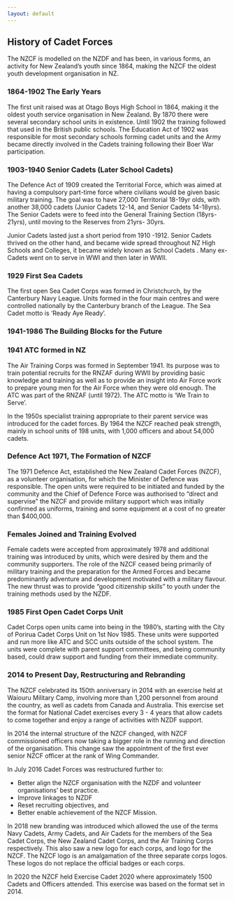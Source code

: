 ```yaml
---
layout: default
---
```


## History of Cadet Forces

The NZCF is modelled on the NZDF and has been, in various forms, an activity for New Zealand’s youth since 1864, making the NZCF the oldest youth development organisation in NZ. 

### 1864-1902 The Early Years
The first unit raised was at Otago Boys High School in 1864, making it the oldest youth service organisation in New Zealand. By 1870 there were several secondary school units in existence. Until 1902 the training followed that used in the British public schools. The Education Act of 1902 was responsible for most secondary schools forming cadet units and the Army became directly involved in the Cadets training following their Boer War participation.

### 1903-1940 Senior Cadets (Later School Cadets)
The Defence Act of 1909 created the Territorial Force, which was aimed at having a compulsory part-time force where civilians would be given basic military training. The goal was to have 27,000 Territorial 18-19yr olds, with another 38,000 cadets (Junior Cadets 12-14, and Senior Cadets 14-18yrs). The Senior Cadets were to feed into the General Training Section (18yrs-21yrs), until moving to the Reserves from 21yrs- 30yrs.

Junior Cadets lasted just a short period from 1910 -1912. Senior Cadets thrived on the other hand, and became wide spread throughout NZ High Schools and Colleges, it became widely known as School Cadets . Many ex-Cadets went on to serve in WWI and then later in WWII. 

### 1929 First Sea Cadets
The first open Sea Cadet Corps was formed in Christchurch, by the Canterbury Navy League. Units formed in the four main centres and were controlled nationally by the Canterbury branch of the League. The Sea Cadet motto is ‘Ready Aye Ready’.

### 1941-1986 The Building Blocks for the Future

### 1941 ATC formed in NZ
The Air Training Corps was formed in September 1941. Its purpose was to train potential recruits for the RNZAF during WWII by providing basic knowledge and training as well as to provide an insight into Air Force work to prepare young men for the Air Force when they were old enough. The ATC was part of the RNZAF (until 1972). The ATC motto is ‘We Train to Serve’.

In the 1950s specialist training appropriate to their parent service was introduced for the cadet forces. By 1964 the NZCF reached peak strength, mainly in school units of 198 units, with 1,000 officers and about 54,000 cadets.

### Defence Act 1971, The Formation of NZCF
The 1971 Defence Act, established the New Zealand Cadet Forces (NZCF), as a volunteer organisation, for which the Minister of Defence was responsible. The open units were required to be initiated and funded by the community and the Chief of Defence Force was authorised to “direct and supervise” the NZCF and provide military support which was initially confirmed as uniforms, training and some equipment at a cost of no greater than $400,000.

### Females Joined and Training Evolved
Female cadets were accepted from approximately 1978 and additional training was introduced by units, which were desired by them and the community supporters. The role of the NZCF ceased being primarily of military training and the preparation for the Armed Forces and became predominantly adventure and development motivated with a military flavour. The new thrust was to provide “good citizenship skills” to youth under the training methods used by the NZDF. 

### 1985 First Open Cadet Corps Unit
Cadet Corps open units came into being in the 1980’s, starting with the City of Porirua Cadet Corps Unit on 1st Nov 1985. These units were supported and run more like ATC and SCC units outside of the school system. The units were complete with parent support committees, and being community based, could draw support and funding from their immediate community.

### 2014 to Present Day, Restructuring and Rebranding
The NZCF celebrated its 150th anniversary in 2014 with an exercise held at Waiouru Military Camp, involving more than 1,200 personnel from around the country, as well as cadets from Canada and Australia. This exercise set the format for National Cadet exercises every 3 - 4 years that allow cadets to come together and enjoy a range of activities with NZDF support.

In 2014 the internal structure of the NZCF changed, with NZCF commissioned officers now taking a bigger role in the running and direction of the organisation. This change saw the appointment of the first ever senior NZCF officer at the rank of Wing Commander.

In July 2016 Cadet Forces was restructured further to:
- Better align the NZCF organisation with the NZDF and volunteer organisations’ best practice.
- Improve linkages to NZDF
- Reset recruiting objectives, and
- Better enable achievement of the NZCF Mission.

In 2018 new branding was introduced which allowed the use of the terms Navy Cadets, Army Cadets, and Air Cadets for the members of the Sea Cadet Corps, the New Zealand Cadet Corps, and the Air Training Corps respectively. This also saw a new logo for each corps, and logo for the NZCF. The NZCF logo is an amalgamation of the three separate corps logos. These logos do not replace the official badges or each corps. 

In 2020 the NZCF held Exercise Cadet 2020 where approximately 1500 Cadets and Officers attended. This exercise was based on the format set in 2014. 
